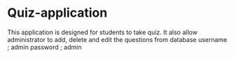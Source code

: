 # Quiz-application
This application is designed for students to take quiz. It also allow administrator to add, delete and edit the questions from database
username ; admin
password ; admin
